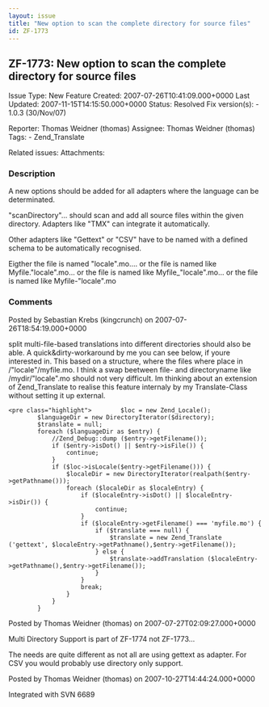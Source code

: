 ```yaml
---
layout: issue
title: "New option to scan the complete directory for source files"
id: ZF-1773
---
```


ZF-1773: New option to scan the complete directory for source files
-------------------------------------------------------------------

 Issue Type: New Feature Created: 2007-07-26T10:41:09.000+0000 Last Updated: 2007-11-15T14:15:50.000+0000 Status: Resolved Fix version(s): - 1.0.3 (30/Nov/07)
 
 Reporter:  Thomas Weidner (thomas)  Assignee:  Thomas Weidner (thomas)  Tags: - Zend\_Translate
 
 Related issues: 
 Attachments: 
### Description

A new options should be added for all adapters where the language can be determinated.

"scanDirectory"... should scan and add all source files within the given directory. Adapters like "TMX" can integrate it automatically.

Other adapters like "Gettext" or "CSV" have to be named with a defined schema to be automatically recognised.

Eigther the file is named "locale".mo.... or the file is named like Myfile."locale".mo... or the file is named like Myfile\_"locale".mo... or the file is named like Myfile-"locale".mo

 

 

### Comments

Posted by Sebastian Krebs (kingcrunch) on 2007-07-26T18:54:19.000+0000

split multi-file-based translations into different directories should also be able. A quick&dirty-workaround by me you can see below, if youre interested in. This based on a structure, where the files where place in /"locale"/myfile.mo. I think a swap beetween file- and directoryname like /mydir/"locale".mo should not very difficult. Im thinking about an extension of Zend\_Translate to realise this feature internaly by my Translate-Class without setting it up external.

 
    <pre class="highlight">        $loc = new Zend_Locale();
            $languageDir = new DirectoryIterator($directory);
            $translate = null;
            foreach ($languageDir as $entry) {
                //Zend_Debug::dump ($entry->getFilename());
                if ($entry->isDot() || $entry->isFile()) {
                    continue;
                }
                if ($loc->isLocale($entry->getFilename())) {
                    $localeDir = new DirectoryIterator(realpath($entry->getPathname()));
                    foreach ($localeDir as $localeEntry) {
                        if ($localeEntry->isDot() || $localeEntry->isDir()) {
                            continue;
                        }
                        if ($localeEntry->getFilename() === 'myfile.mo') {
                            if ($translate === null) {
                                $translate = new Zend_Translate ('gettext', $localeEntry->getPathname(),$entry->getFilename());
                            } else {
                                $translate->addTranslation ($localeEntry->getPathname(),$entry->getFilename());
                            }
                        }
                        break;
                    }
                }
            }

 

 

Posted by Thomas Weidner (thomas) on 2007-07-27T02:09:27.000+0000

Multi Directory Support is part of ZF-1774 not ZF-1773...

The needs are quite different as not all are using gettext as adapter. For CSV you would probably use directory only support.

 

 

Posted by Thomas Weidner (thomas) on 2007-10-27T14:44:24.000+0000

Integrated with SVN 6689

 

 